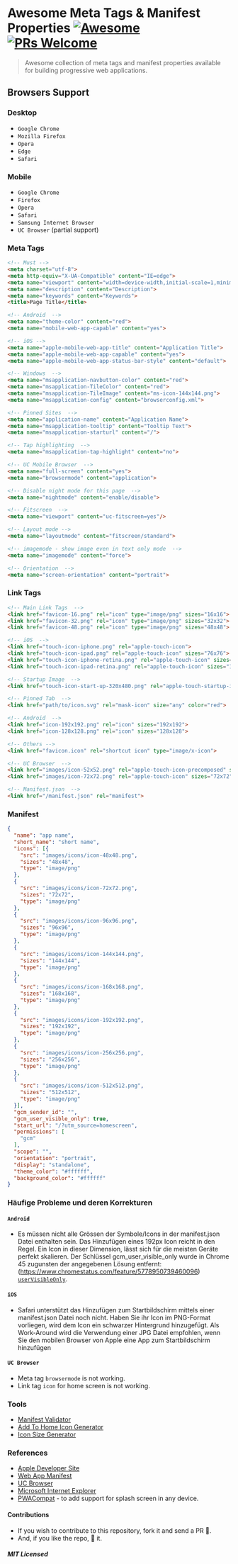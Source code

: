 # Awesome Meta Tags & Manifest Properties [![Awesome](https://cdn.rawgit.com/sindresorhus/awesome/d7305f38d29fed78fa85652e3a63e154dd8e8829/media/badge.svg)](https://github.com/sindresorhus/awesome) [![PRs Welcome](https://img.shields.io/badge/PRs-welcome-brightgreen.svg?style=flat-square)](http://makeapullrequest.com)


> Awesome collection of meta tags and manifest properties available for building progressive web applications.

## Browsers Support

### Desktop

 - `Google Chrome`
 - `Mozilla Firefox`
 - `Opera`
 - `Edge`
 - `Safari`

### Mobile

 - `Google Chrome`
 - `Firefox`
 - `Opera`
 - `Safari`
 - `Samsung Internet Browser`
 - `UC Browser` (partial support)

### Meta Tags

```html
<!-- Must -->
<meta charset="utf-8">
<meta http-equiv="X-UA-Compatible" content="IE=edge">
<meta name="viewport" content="width=device-width,initial-scale=1,minimum-scale=1,maximum-scale=1,user-scalable=no">
<meta name="description" content="Description">
<meta name="keywords" content="Keywords">
<title>Page Title</title>

<!-- Android  -->
<meta name="theme-color" content="red">
<meta name="mobile-web-app-capable" content="yes">

<!-- iOS -->
<meta name="apple-mobile-web-app-title" content="Application Title">
<meta name="apple-mobile-web-app-capable" content="yes">
<meta name="apple-mobile-web-app-status-bar-style" content="default">

<!-- Windows  -->
<meta name="msapplication-navbutton-color" content="red">
<meta name="msapplication-TileColor" content="red">
<meta name="msapplication-TileImage" content="ms-icon-144x144.png">
<meta name="msapplication-config" content="browserconfig.xml">

<!-- Pinned Sites  -->
<meta name="application-name" content="Application Name">
<meta name="msapplication-tooltip" content="Tooltip Text">
<meta name="msapplication-starturl" content="/">

<!-- Tap highlighting  -->
<meta name="msapplication-tap-highlight" content="no">

<!-- UC Mobile Browser  -->
<meta name="full-screen" content="yes">
<meta name="browsermode" content="application">

<!-- Disable night mode for this page  -->
<meta name="nightmode" content="enable/disable">

<!-- Fitscreen  -->
<meta name="viewport" content="uc-fitscreen=yes"/>

<!-- Layout mode -->
<meta name="layoutmode" content="fitscreen/standard">

<!-- imagemode - show image even in text only mode  -->
<meta name="imagemode" content="force">

<!-- Orientation  -->
<meta name="screen-orientation" content="portrait">
```

### Link Tags
```html
<!-- Main Link Tags  -->
<link href="favicon-16.png" rel="icon" type="image/png" sizes="16x16">
<link href="favicon-32.png" rel="icon" type="image/png" sizes="32x32">
<link href="favicon-48.png" rel="icon" type="image/png" sizes="48x48">

<!-- iOS  -->
<link href="touch-icon-iphone.png" rel="apple-touch-icon">
<link href="touch-icon-ipad.png" rel="apple-touch-icon" sizes="76x76">
<link href="touch-icon-iphone-retina.png" rel="apple-touch-icon" sizes="120x120">
<link href="touch-icon-ipad-retina.png" rel="apple-touch-icon" sizes="152x152">

<!-- Startup Image  -->
<link href="touch-icon-start-up-320x480.png" rel="apple-touch-startup-image">

<!-- Pinned Tab  -->
<link href="path/to/icon.svg" rel="mask-icon" size="any" color="red">

<!-- Android  -->
<link href="icon-192x192.png" rel="icon" sizes="192x192">
<link href="icon-128x128.png" rel="icon" sizes="128x128">

<!-- Others -->
<link href="favicon.icon" rel="shortcut icon" type="image/x-icon">

<!-- UC Browser  -->
<link href="images/icon-52x52.png" rel="apple-touch-icon-precomposed" sizes="57x57">
<link href="images/icon-72x72.png" rel="apple-touch-icon" sizes="72x72">

<!-- Manifest.json  -->
<link href="/manifest.json" rel="manifest">
```

### Manifest
```json
{
  "name": "app name",
  "short_name": "short name",
  "icons": [{
    "src": "images/icons/icon-48x48.png",
    "sizes": "48x48",
    "type": "image/png"
  },
  {
    "src": "images/icons/icon-72x72.png",
    "sizes": "72x72",
    "type": "image/png"
  },
  {
    "src": "images/icons/icon-96x96.png",
    "sizes": "96x96",
    "type": "image/png"
  },
  {
    "src": "images/icons/icon-144x144.png",
    "sizes": "144x144",
    "type": "image/png"
  },
  {
    "src": "images/icons/icon-168x168.png",
    "sizes": "168x168",
    "type": "image/png"
  },
  {
    "src": "images/icons/icon-192x192.png",
    "sizes": "192x192",
    "type": "image/png"
  },
  {
    "src": "images/icons/icon-256x256.png",
    "sizes": "256x256",
    "type": "image/png"
  },
  {
    "src": "images/icons/icon-512x512.png",
    "sizes": "512x512",
    "type": "image/png"
  }],
  "gcm_sender_id": "",
  "gcm_user_visible_only": true,
  "start_url": "/?utm_source=homescreen",
  "permissions": [
    "gcm"
  ],
  "scope": "",
  "orientation": "portrait",
  "display": "standalone",
  "theme_color": "#ffffff",
  "background_color": "#ffffff"
}
```

### Häufige Probleme und deren Korrekturen

#### `Android`

- Es müssen nicht alle Grössen der Symbole/Icons in der manifest.json Datei enthalten sein. Das Hinzufügen eines 192px Icon reicht in den Regel. 
Ein Icon in dieser Dimension, lässt sich für die meisten Geräte perfekt skalieren.
Der Schlüssel gcm_user_visible_only wurde in Chrome 45 zugunsten der angegebenen Lösung entfernt: (https://www.chromestatus.com/feature/5778950739460096) [```userVisibleOnly```](https://developer.mozilla.org/en-US/docs/Web/API/PushManager/subscribe). 

#### `iOS`

- Safari unterstützt das Hinzufügen zum Startbildschirm mittels einer manifest.json Datei noch nicht. Haben Sie ihr Icon im PNG-Format vorliegen, wird dem Icon ein schwarzer Hintergrund hinzugefügt. Als Work-Around wird die Verwendung einer JPG Datei empfohlen, wenn Sie den mobilen Browser von Apple eine App zum Startbildschirm hinzufügen

#### `UC Browser`

- Meta tag ```browsermode``` is not working.
- Link tag ```icon``` for home screen is not working.

### Tools

- [Manifest Validator](https://manifest-validator.appspot.com)
- [Add To Home Icon Generator](https://romannurik.github.io/AndroidAssetStudio/index.html)
- [Icon Size Generator](http://realfavicongenerator.net/)

### References

- [Apple Developer Site](https://developer.apple.com/library/ios/documentation/AppleApplications/Reference/SafariWebContent/ConfiguringWebApplications/ConfiguringWebApplications.html)
- [Web App Manifest](https://developers.google.com/web/fundamentals/web-app-manifest/)
- [UC Browser](http://www.uc.cn/download/UCBrowser_U3_API.doc)
- [Microsoft Internet Explorer](https://github.com/joshbuchea/HEAD#microsoft-internet-explorer)
- [PWACompat](https://github.com/GoogleChromeLabs/pwacompat) - to add support for splash screen in any device.

#### Contributions

- If you wish to contribute to this repository, fork it and send a PR 😬.
- And, if you like the repo, 🌟 it.

##### MIT Licensed
